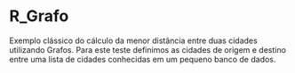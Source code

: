 # R_Grafo
Exemplo clássico do cálculo da menor distância entre duas cidades utilizando Grafos. Para este teste definimos as cidades de origem e destino entre uma lista de cidades conhecidas em um pequeno banco de dados. 

